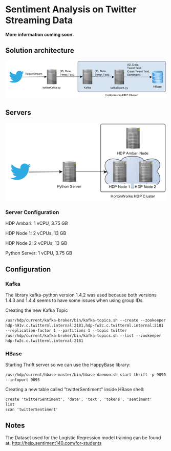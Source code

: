 # Sentiment Analysis on Twitter Streaming Data

**More information coming soon.**

## Solution architecture
![](images/Architecture.png)

## Servers
![](images/Servers-Architecture.png)

### Server Configuration
HDP Ambari: 1 vCPU, 3.75 GB

HDP Node 1: 2 vCPUs, 13 GB

HDP Node 2: 2 vCPUs, 13 GB

Python Server: 1 vCPU, 3.75 GB

## Configuration
### Kafka
The library kafka-python version 1.4.2 was used because both versions 1.4.3 and 1.4.4 seems to have some issues when using group IDs.

Creating the new Kafka Topic
```
/usr/hdp/current/kafka-broker/bin/kafka-topics.sh --create --zookeeper hdp-h91v.c.twitterml.internal:2181,hdp-fw2c.c.twitterml.internal:2181 --replication-factor 1 --partitions 1 --topic twitter
/usr/hdp/current/kafka-broker/bin/kafka-topics.sh --list --zookeeper hdp-fw2c.c.twitterml.internal:2181
```
### HBase
Starting Thrift server so we can use the HappyBase library:
```
/usr/hdp/current/hbase-master/bin/hbase-daemon.sh start thrift -p 9090 --infoport 9095
```

Creating a new table called "twitterSentiment" inside HBase shell:
```
create 'twitterSentiment', 'date', 'text', 'tokens', 'sentiment'
list
scan 'twitterSentiment'
```
## Notes
The Dataset used for the Logistic Regression model training can be found at: http://help.sentiment140.com/for-students
